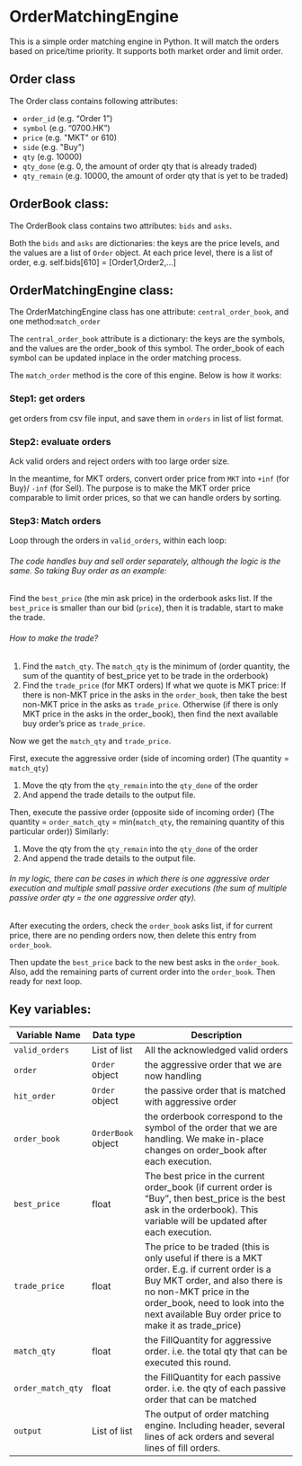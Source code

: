 # OrderMatchingEngine
This is a simple order matching engine in Python. It will match the orders based on price/time priority. It supports both market order and limit order.


<!-- ABOUT THE PROJECT -->
## Order class
The Order class contains following attributes:
* `order_id` (e.g. “Order 1”)
* `symbol` (e.g. “0700.HK”)
* `price` (e.g. "MKT" or 610)
* `side` (e.g. "Buy")
* `qty` (e.g. 10000)
* `qty_done` (e.g. 0, the amount of order qty that is already traded)
* `qty_remain` (e.g. 10000, the amount of order qty that is yet to be traded)

## OrderBook class:
The OrderBook class contains two attributes: `bids` and `asks`.

Both the `bids` and `asks` are dictionaries: the keys are the price levels, and the values are a list of `Order` object.
At each price level, there is a list of order, e.g. self.bids[610] = [Order1,Order2,...]

## OrderMatchingEngine class:
The OrderMatchingEngine class has one attribute: `central_order_book`, and one method:`match_order`

The `central_order_book` attribute is a dictionary: the keys are the symbols, and the values are the order_book of this symbol. The order_book of each symbol can be updated inplace in the order matching process.

The `match_order` method is the core of this engine. Below is how it works:

### Step1: get orders
get orders from csv file input, and save them in `orders` in list of list format.

### Step2: evaluate orders
Ack valid orders and reject orders with too large order size.

In the meantime, for MKT orders, convert order price from `MKT` into `+inf` (for Buy)/ `-inf` (for Sell). The purpose is to make the MKT order price comparable to limit order prices, so that we can handle orders by sorting.

### Step3: Match orders
Loop through the orders in `valid_orders`, within each loop:

###### The code handles buy and sell order separately, although the logic is the same. So taking Buy order as an example:

Find the `best_price` (the min ask price) in the orderbook asks list.
If the `best_price` is smaller than our bid (`price`), then it is tradable, start to make the trade.
###### How to make the trade?
1. Find the `match_qty`. 
The `match_qty` is the minimum of (order quantity, the sum of the quantity of best_price yet to be trade in the orderbook)
2. Find the `trade_price` (for MKT orders)
If what we quote is MKT price:
If there is non-MKT price in the asks in the `order_book`, then take the best non-MKT price in the asks as `trade_price`.
Otherwise (if there is only MKT price in the asks in the order_book), then find the next available buy order’s price as `trade_price`.

Now we get the `match_qty` and `trade_price`.

First, execute the aggressive order (side of incoming order)
(The quantity = `match_qty`)
1.	Move the qty from the `qty_remain` into the `qty_done` of the order
2.	And append the trade details to the output file.

Then, execute the passive order (opposite side of incoming order)
(The quantity = `order_match_qty` = min(`match_qty`, the remaining quantity of this particular order))
Similarly:
1.	Move the qty from the `qty_remain` into the `qty_done` of the order
2.	And append the trade details to the output file.

###### In my logic, there can be cases in which there is one aggressive order execution and multiple small passive order executions (the sum of multiple passive order qty = the one aggressive order qty). 

After executing the orders, check the `order_book` asks list, if for current price, there are no pending orders now, then delete this entry from `order_book`.

Then update the `best_price` back to the new best asks in the `order_book`.
Also, add the remaining parts of current order into the `order_book`. 
Then ready for next loop.


## Key variables:

Variable Name | Data type | Description
--- | --- | --- 
`valid_orders` | List of list | All the acknowledged valid orders
`order` | `Order` object | the aggressive order that we are now handling
`hit_order` | `Order` object | 	the passive order that is matched with aggressive order	
`order_book` | `OrderBook` object | the orderbook correspond to the symbol of the order that we are handling. We make in-place changes on order_book after each execution.
`best_price` | float | The best price in the current order_book (if current order is “Buy”, then best_price is the best ask in the orderbook). This variable will be updated after each execution.
`trade_price` | float | The price to be traded (this is only useful if there is a MKT order. E.g. if current order is a Buy MKT order, and also there is no non-MKT price in the order_book, need to look into the next available Buy order price to make it as trade_price)
`match_qty` | float | the FillQuantity for aggressive order. i.e. the total qty that can be executed this round. 
`order_match_qty` | float | the FillQuantity for each passive order. i.e. the qty of each passive order that can be matched
`output` | List of list | The output of order matching engine. Including header, several lines of ack orders and several lines of fill orders.

